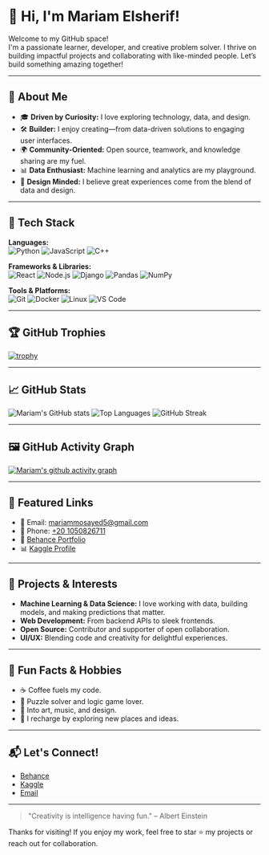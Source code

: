 # 👋 Hi, I'm Mariam Elsherif!

Welcome to my GitHub space!  
I'm a passionate learner, developer, and creative problem solver. I thrive on building impactful projects and collaborating with like-minded people. Let’s build something amazing together!

---

## 💼 About Me

- 🎓 **Driven by Curiosity:** I love exploring technology, data, and design.
- 🛠️ **Builder:** I enjoy creating—from data-driven solutions to engaging user interfaces.
- 🌍 **Community-Oriented:** Open source, teamwork, and knowledge sharing are my fuel.
- 📊 **Data Enthusiast:** Machine learning and analytics are my playground.
- 🎨 **Design Minded:** I believe great experiences come from the blend of data and design.

---

## 🧰 Tech Stack

**Languages:**  
![Python](https://img.shields.io/badge/-Python-3776AB?logo=python&logoColor=white)
![JavaScript](https://img.shields.io/badge/-JavaScript-F7DF1E?logo=javascript&logoColor=black)
![C++](https://img.shields.io/badge/-C++-00599C?logo=c%2B%2B&logoColor=white)

**Frameworks & Libraries:**  
![React](https://img.shields.io/badge/-React-61DAFB?logo=react&logoColor=black)
![Node.js](https://img.shields.io/badge/-Node.js-339933?logo=node.js&logoColor=white)
![Django](https://img.shields.io/badge/-Django-092E20?logo=django&logoColor=white)
![Pandas](https://img.shields.io/badge/-Pandas-150458?logo=pandas&logoColor=white)
![NumPy](https://img.shields.io/badge/-NumPy-013243?logo=numpy&logoColor=white)

**Tools & Platforms:**  
![Git](https://img.shields.io/badge/-Git-F05032?logo=git&logoColor=white)
![Docker](https://img.shields.io/badge/-Docker-2496ED?logo=docker&logoColor=white)
![Linux](https://img.shields.io/badge/-Linux-FCC624?logo=linux&logoColor=black)
![VS Code](https://img.shields.io/badge/-VS%20Code-007ACC?logo=visual-studio-code&logoColor=white)

---

## 🏆 GitHub Trophies

[![trophy](https://github-profile-trophy.vercel.app/?username=mariam-29&theme=radical&margin-w=5&margin-h=5)](https://github.com/ryo-ma/github-profile-trophy)

---

## 📈 GitHub Stats

![Mariam's GitHub stats](https://github-readme-stats.vercel.app/api?username=mariam-29&show_icons=true&theme=radical)
![Top Languages](https://github-readme-stats.vercel.app/api/top-langs/?username=mariam-29&layout=compact&theme=radical)
![GitHub Streak](https://streak-stats.demolab.com?user=mariam-29&theme=radical&date_format=M%20j%5B%2C%20Y%5D)

---

## 🖼️ GitHub Activity Graph

[![Mariam's github activity graph](https://github-readme-activity-graph.vercel.app/graph?username=mariam-29&theme=radical)](https://github.com/Ashutosh00710/github-readme-activity-graph)

---

## 🌟 Featured Links

- 📧 Email: [mariammosayed5@gmail.com](mailto:mariammosayed5@gmail.com)
- 📱 Phone: [+20 1050826711](tel:+201050826711)
- 🎨 [Behance Portfolio](https://www.behance.net/mariammohamed205)
- 📊 [Kaggle Profile](https://www.kaggle.com/mariammmmmmmmmmmmmm)

---

## 🚀 Projects & Interests

- **Machine Learning & Data Science:** I love working with data, building models, and making predictions that matter.
- **Web Development:** From backend APIs to sleek frontends.
- **Open Source:** Contributor and supporter of open collaboration.
- **UI/UX:** Blending code and creativity for delightful experiences.

---

## 🌱 Fun Facts & Hobbies

- ☕ Coffee fuels my code.
- 🧩 Puzzle solver and logic game lover.
- 🎨 Into art, music, and design.
- 🌄 I recharge by exploring new places and ideas.

---

## 📬 Let's Connect!

- [Behance](https://www.behance.net/mariammohamed205)
- [Kaggle](https://www.kaggle.com/mariammmmmmmmmmmmmm)
- [Email](mailto:mariammosayed5@gmail.com)

---

> "Creativity is intelligence having fun." – Albert Einstein

Thanks for visiting! If you enjoy my work, feel free to star ⭐ my projects or reach out for collaboration.
